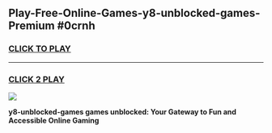 
## Play-Free-Online-Games-y8-unblocked-games-Premium #0crnh
<h3>
<a href="https://premium.freeplayer.one?title=y8-unblocked-games&ref=8M">CLICK TO PLAY</a></h3>
<hr>

<h3>
<a href="https://premium.freeplayer.one?title=y8-unblocked-games&ref=8M">CLICK 2 PLAY</a>
  
</h3>

<a href="https://premium.freeplayer.one?title=y8-unblocked-games&ref=8M"><img src="https://clearcache.store/games.png"></a>


**y8-unblocked-games games unblocked: Your Gateway to Fun and Accessible Online Gaming**
